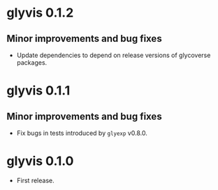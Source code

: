 # glyvis 0.1.2

## Minor improvements and bug fixes

* Update dependencies to depend on release versions of glycoverse packages.

# glyvis 0.1.1

## Minor improvements and bug fixes

* Fix bugs in tests introduced by `glyexp` v0.8.0.

# glyvis 0.1.0

* First release.
